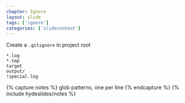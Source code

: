 ```yaml
---
chapter: Ignore
layout: slide
tags: ['ignore']
categories: ['slidecontent']
---
```


Create a `.gitignore` in project root



	*.log
	*.tmp
	target
	output/
	!special.log

{% capture notes %}
glob patterns, one per line
{% endcapture %}
{% include hydeslides/notes %}